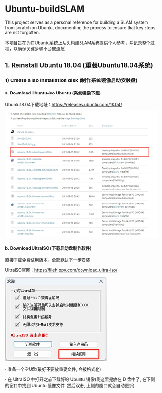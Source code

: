 # Ubuntu-buildSLAM

This project serves as a personal reference for building a SLAM system from scratch on Ubuntu, documenting the process to ensure that key steps are not forgotten.

本项目旨在为在Ubuntu系统上从头构建SLAM系统提供个人参考，并记录整个过程，以确保关键步骤不会被遗忘

## 1. Reinstall Ubuntu 18.04 (重装Ubuntu18.04系统)

### 1)  Create a iso installation disk (制作系统镜像启动安装盘)

#### a. Download Ubuntu-iso Ubuntu (系统镜像下载)

Ubuntu18.04下载地址：https://releases.ubuntu.com/18.04/

![Ubuntu18.04](/Screenshot/Ubuntu18.04iso.png)

#### b. Download UltraISO (下载启动盘制作软件)

直接下载免费试用版本，全部默认下一步安装

UltralSO官网：https://filehippo.com/download_ultra-iso/

![UltraISO](/Screenshot/UltraISO.png)

· 准备一个空U盘(最好不要放重要文件, 会被格式化)

· 在 UltraISO 中打开之前下载好的 Ubuntu 镜像(我这里是放在 D 盘中了, 在下侧的窗口中找到 Ubuntu 镜像文件, 然后双击, 上侧的窗口就会自动更新)

